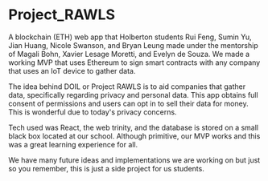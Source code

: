 # Project_RAWLS

A blockchain (ETH) web app that Holberton students Rui Feng, Sumin Yu, Jian Huang, Nicole Swanson, and Bryan Leung made under the mentorship of Magali Bohn, Xavier Lesage Moretti, and Evelyn de Souza.
We made a working MVP that uses Ethereum to sign smart contracts with any company that uses an IoT device to gather data.

The idea behind DOIL or Project RAWLS is to aid companies that gather data, specifically regarding privacy and personal data.
This app obtains full consent of permissions and users can opt in to sell their data for money.
This is wonderful due to today's privacy concerns. 

Tech used was React, the web trinity, and the database is stored on a small black box located at our school.
Although primitive, our MVP works and this was a great learning experience for all.

We have many future ideas and implementations we are working on but just so you remember, this is just a side project for us students.
